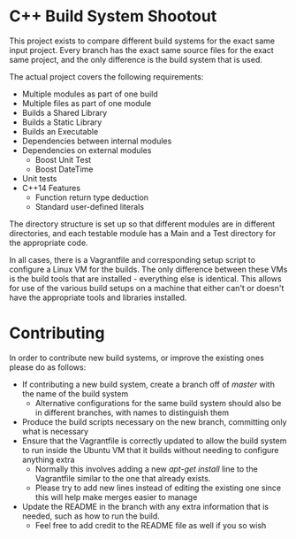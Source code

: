 # C++ Build System Shootout

This project exists to compare different build systems for the exact same input project. Every branch has the exact same source files for the exact same project, and the only difference is the build system that is used.

The actual project covers the following requirements:
* Multiple modules as part of one build
* Multiple files as part of one module
* Builds a Shared Library
* Builds a Static Library
* Builds an Executable
* Dependencies between internal modules
* Dependencies on external modules
  * Boost Unit Test
  * Boost DateTime
* Unit tests
* C++14 Features
  * Function return type deduction
  * Standard user-defined literals

The directory structure is set up so that different modules are in different directories, and each testable module has a Main and a Test directory for the appropriate code.

In all cases, there is a Vagrantfile and corresponding setup script to configure a Linux VM for the builds. The only difference between these VMs is the build tools that are installed - everything else is identical. This allows for use of the various build setups on a machine that either can't or doesn't have the appropriate tools and libraries installed.

# Contributing

In order to contribute new build systems, or improve the existing ones please do as follows:

* If contributing a new build system, create a branch off of *master* with the name of the build system
  * Alternative configurations for the same build system should also be in different branches, with names to distinguish them
* Produce the build scripts necessary on the new branch, committing only what is necessary
* Ensure that the Vagrantfile is correctly updated to allow the build system to run inside the Ubuntu VM that it builds without needing to configure anything extra
  * Normally this involves adding a new *apt-get install* line to the Vagrantfile similar to the one that already exists.
  * Please try to add new lines instead of editing the existing one since this will help make merges easier to manage
* Update the README in the branch with any extra information that is needed, such as how to run the build.
  * Feel free to add credit to the README file as well if you so wish
